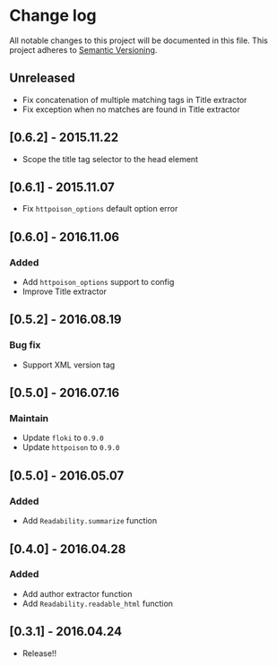 # Change log

All notable changes to this project will be documented in this file.
This project adheres to [Semantic Versioning](http://semver.org/).

## Unreleased
- Fix concatenation of multiple matching tags in Title extractor
- Fix exception when no matches are found in Title extractor

## [0.6.2] - 2015.11.22
- Scope the title tag selector to the head element

## [0.6.1] - 2015.11.07
- Fix `httpoison_options` default option error

## [0.6.0] - 2016.11.06

### Added
- Add `httpoison_options` support to config
- Improve Title extractor

## [0.5.2] - 2016.08.19

### Bug fix
- Support XML version tag


## [0.5.0] - 2016.07.16

### Maintain
- Update `floki` to `0.9.0`
- Update `httpoison` to `0.9.0`

## [0.5.0] - 2016.05.07

### Added
- Add `Readability.summarize` function

## [0.4.0] - 2016.04.28

### Added
- Add author extractor function
- Add `Readability.readable_html` function

## [0.3.1] - 2016.04.24

- Release!!
